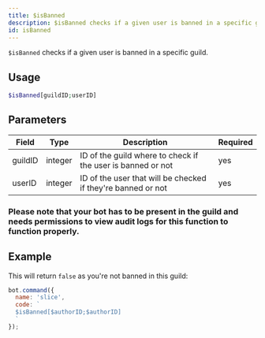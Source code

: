 ```yaml
---
title: $isBanned 
description: $isBanned checks if a given user is banned in a specific guild.
id: isBanned
---
```


`$isBanned` checks if a given user is banned in a specific guild.

## Usage

```php
$isBanned[guildID;userID]
```

## Parameters 


| Field     | Type    | Description                                        | Required |
|-----------|---------|----------------------------------------------------|----------|
| guildID      | integer  | ID of the guild where to check if the user is banned or not      | yes      |
| userID     | integer  | ID of the user that will be checked if they're banned or not  | yes       |

### Please note that your bot has to be present in the guild and needs permissions to view audit logs for this function to function properly.

## Example

This will return `false` as you're not banned in this guild:

```javascript
bot.command({
  name: 'slice',
  code: `
  $isBanned[$authorID;$authorID]
  `
});
```
